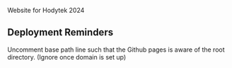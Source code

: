Website for Hodytek 2024

## Deployment Reminders

Uncomment base path line such that the Github pages is aware of the root directory. (Ignore once domain is set up)
